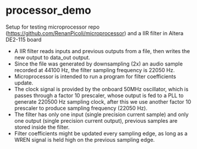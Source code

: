 # processor_demo
Setup for testing microprocessor repo (https://github.com/RenanPicoli/microprocessor) and a IIR filter in Altera DE2-115 board

* A IIR filter reads inputs and previous outputs from a file, then writes the new output to data_out output.
* Since the file was generated by downsampling (2x) an audio sample recorded at 44100 Hz, the filter sampling frequency is 22050 Hz.
* Microprocessor is intended to run a program for filter coefficients update.
* The clock signal is provided by the onboard 50MHz oscillator, which is passes through a factor 10 prescaler, whose output is fed to a PLL to generate 220500 Hz sampling clock, after this we use another factor 10 prescaler to produce sampling frequency (22050 Hz).
* The filter has only one input (single precision current sample) and only one output (single precision current output), previous samples are stored inside the filter.
* Filter coefficients might be updated every sampling edge, as long as a WREN signal is held high on the previous sampling edge.
